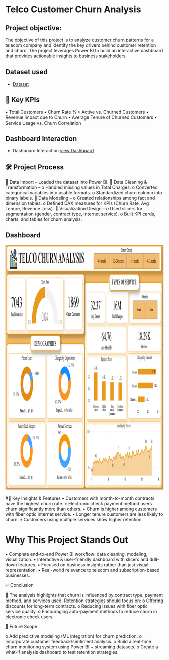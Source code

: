 # Telco Customer Churn Analysis

## Project objective:
The objective of this project is to analyze customer churn patterns for a telecom 
company and identify the key drivers behind customer retention and churn. The project 
leverages Power BI to build an interactive dashboard that provides actionable insights to business stakeholders.

## Dataset used
- <a href ="https://github.com/jayesh190704/Telco-Customer-Churn-Analysis/blob/main/Telco_Customer_Churn.csv"> Dataset</a>

## 📌 Key KPIs
•	Total Customers
•	Churn Rate %
•	Active vs. Churned Customers
•	Revenue Impact due to Churn
•	Average Tenure of Churned Customers
•	Service Usage vs. Churn Correlation

## Dashboard Interaction
- Dashboard Interaction <a href="https://github.com/jayesh190704/Telco-Customer-Churn-Analysis/blob/main/Telco_Customer%20Analysis.pbix"> view Dashboard </a>

## 🛠 Project Process
	Data Import – Loaded the dataset into Power BI.
	Data Cleaning & Transformation –
  o	Handled missing values in Total Charges.
  o	Converted categorical variables into usable formats.
  o	Standardized churn column into binary labels.
	Data Modeling –
  o	Created relationships among fact and dimension tables.
  o	Defined DAX measures for KPIs (Churn Rate, Avg Tenure, Revenue Loss).
	Visualization Design –
  o	Used slicers for segmentation (gender, contract type, internet service).
  o	Built KPI cards, charts, and tables for churn analysis.

## Dashboard  
<img width="1856" height="779" alt="Dmart Analysis dashboard" src ="https://github.com/jayesh190704/Telco-Customer-Churn-Analysis/blob/main/Dashboard%20Snapshot.png" />

#🔑 Key Insights & Features
•	Customers with month-to-month contracts have the highest churn rate.
•	Electronic check payment method users churn significantly more than others.
•	Churn is higher among customers with fiber optic internet service.
•	Longer tenure customers are less likely to churn.
•	Customers using multiple services show higher retention.

# Why This Project Stands Out
•	Complete end-to-end Power BI workflow: data cleaning, modeling, visualization.
•	Interactive & user-friendly dashboard with slicers and drill-down features.
•	Focused on business insights rather than just visual representation.
•	Real-world relevance to telecom and subscription-based businesses.
 
✅ Conclusion

	The analysis highlights that churn is influenced by contract type, payment method, and services used. Retention strategies should focus on:
o Offering discounts for long-term contracts.
o	Reducing issues with fiber optic service quality.
o	Encouraging auto-payment methods to reduce churn in electronic check users.


🚀 Future Scope

o Add predictive modeling (ML integration) for churn prediction.
o Incorporate customer feedback/sentiment analysis.
o Build a real-time churn monitoring system using Power BI + streaming datasets.
o Create a what-if analysis dashboard to test retention strategies.
